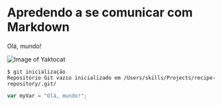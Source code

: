 # Apredendo a se comunicar com Markdown

Olá, mundo!

![Image of Yaktocat](https://octodex.github.com/images/yaktocat.png)

```
$ git inicialização
Repositório Git vazio inicializado em /Users/skills/Projects/recipe-repository/.git/
```

``` javascript
var myVar = "Olá, mundo!";
```
